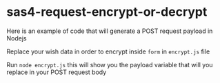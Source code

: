 # sas4-request-encrypt-or-decrypt

Here is an example of code that will generate a POST request payload in Nodejs

Replace your wish data in order to encrypt inside `form` in `encrypt.js` file

Run `node encrypt.js` this will show you the payload variable that will you replace in your POST request body
